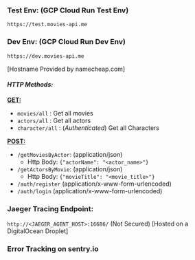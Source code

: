 ### Test Env: **(GCP Cloud Run Test Env)**

`https://test.movies-api.me` 

### Dev Env: **(GCP Cloud Run Dev Env)**

`https://dev.movies-api.me`

[Hostname Provided by namecheap.com]

#### _HTTP Methods:_

<ins>**GET:**</ins>

* `movies/all` : Get all movies
* `actors/all` : Get all actors
* `character/all` : (_Authenticated_) Get all Characters

<ins>**POST:**</ins>

* `/getMoviesByActor`: (application/json)
    - Http Body: `{"actorName": "<actor_name>"}`
* `/getActorsByMovie`: (application/json)
    - Http Body: `{"movieTitle": "<movie_title>"}`
* `/auth/register` (application/x-www-form-urlencoded)
* `/auth/login` (application/x-www-form-urlencoded)

### Jaeger Tracing Endpoint:

`http://<JAEGER_AGENT_HOST>:16686/` (Not Secured) [Hosted on a DigitalOcean Droplet]

### Error Tracking on sentry.io
